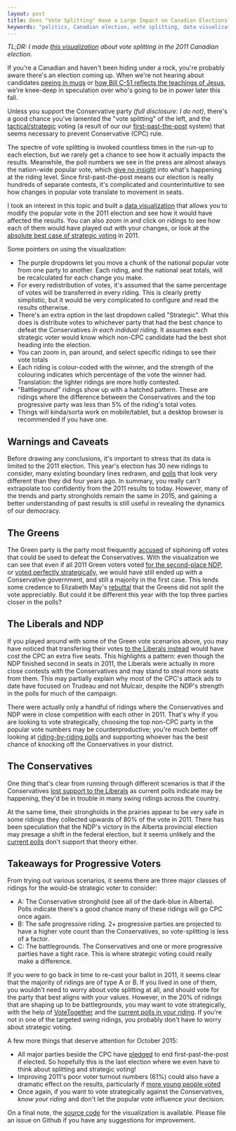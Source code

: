 ```yaml
---
layout: post
title: Does "Vote Splitting" Have a Large Impact on Canadian Elections?
keywords: "politics, Canadian election, vote splitting, data visualization, d3js"
---
```



*TL;DR: I made [this visualization](http://aaronfranks.com/votesplit2011) about
vote splitting in the 2011 Canadian election.*


If you're a Canadian and haven't been hiding under a rock, you're probably aware
there's an election coming up. When we're not hearing about
candidates [peeing in mugs](http://www.cbc.ca/news/trending/canada-election-2015-peegate-jerry-bance-1.3218157) or [how Bill C-51 reflects the teachings of Jesus](http://www.cbc.ca/news/canada/british-columbia/holy-tweets-b-c-mp-compares-conservative-party-to-jesus-1.3152178),
we're knee-deep in speculation over who's going to be in power later this fall.

Unless you support the Conservative party *(full disclosure: I do not)*, there's
a good chance you've lamented the "vote splitting" of the left, and the
[tactical/strategic](https://en.wikipedia.org/wiki/First-past-the-post_voting#Criticisms)
voting (a result of our our [first-past-the-post](https://en.wikipedia.org/wiki/First-past-the-post_voting) system) that seems necessary to prevent Conservative (CPC) rule.

The spectre of vote splitting is invoked countless times in the run-up to each
election, but we rarely get a chance to see how it actually impacts the results.
Meanwhile, the poll numbers we see in the press are almost always the
nation-wide popular vote, which [give no
insight](http://thetyee.ca/Mediacheck/2015/09/16/Stop-Sharing-Nationwide-Election-Polls/)
into what's happening at the riding level.
Since first-past-the-post means our election is really
hundreds of separate contests, it's complicated and counterintuitive to see how
changes in popular vote translate to movement in seats.

I took an interest in this topic and built a [data
visualization](http://aaronfranks.com/votesplit2011) that allows you to modify the
popular vote in the 2011 election and see how it would have affected the results.
You can also zoom in and click on ridings to see how each of them would have
played out with your changes, or look at the [absolute best
case of strategic voting](http://aaronfranks.com/votesplit2011/#split=NDP,LPC,GPC-100-Strategic)
in 2011.

Some pointers on using the visualization:

* The purple dropdowns let you move a chunk of the national popular vote from
  one party to another. Each riding, and the national seat totals, will be
  recalculated for each change you make.
* For every redistribution of votes, it's assumed that the same percentage of votes
  will be transferred in every riding. This is clearly pretty simplistic, but it
  would be very complicated to configure and read the results otherwise.
* There's an extra option in the last dropdown called "Strategic". What this does
  is distribute votes to whichever party that had the best chance to defeat the Conservatives
  *in each indidual riding*. It assumes each strategic voter would know which non-CPC
  candidate had the best shot heading into the election.
* You can zoom in, pan around, and select specific ridings to see their vote totals
* Each riding is colour-coded with the winner, and the strength of the colouring
  indicates which percentage of the vote the winner had. Translation: the lighter
  ridings are more hotly contested.
* "Battleground" ridings show up with a hatched pattern. These are ridings where the
  difference between the Conservatives and the top progressive party was less than
  5% of the riding's total votes.
* Things will kinda/sorta work on mobile/tablet, but a desktop browser is recommended
  if you have one.


## Warnings and Caveats

Before drawing any conclusions, it's important to stress
that its data is limited to the 2011 election. This year's election has 30 new
ridings to consider, many existing boundary lines redrawn, and
[polls](http://www.cbc.ca/news2/interactives/poll-tracker/2015/index.html) that
look very different than they did four years ago. In summary, you
really can't extrapolate too confidently from the 2011 results to today. However,
many of the trends and party strongholds remain the same in 2015, and gaining
a better understanding of past results is still useful in revealing the dynamics
of our democracy.


## The Greens

The Green party is the party most frequently
[accused](https://en.wikipedia.org/wiki/First-past-the-post_voting) of siphoning
off votes that could be used to defeat the Conservatives. With the visualization
we can see that even if all 2011 Green voters voted [for the second-place
NDP](http://aaronfranks.com/votesplit2011/#split=GPC-100-NDP), or [voted perfectly
strategically](http://aaronfranks.com/votesplit2011/#split=GPC-100-Strategic), we
would have still ended up with a Conservative government, and still a majority in
the first case. This lends some credence to Elizabeth May's [rebuttal](http://thetyee.ca/Opinion/2015/06/27/May-Green-Party-Does-Not-Split-Vote/) that the Greens did not split the vote
appreciably. But could it be different this year with the top three parties closer
in the polls?


## The Liberals and NDP

If you played around with some of the Green vote scenarios above, you may have noticed
that transfering their votes [to the
Liberals instead](http://aaronfranks.com/votesplit2011/#split=GPC-100-LPC) would
have cost the CPC an extra five seats. This highlights a pattern: even though
the NDP finished second in seats in 2011, the Liberals were actually in more
close contests with the Conservatives and may stand to steal more seats from them.
This may partially explain why most of the CPC's attack ads to date have focused
on Trudeau and not Mulcair, despite the NDP's strength in the polls for much of
the campaign.

There were actually only a handful of ridings where the Conservatives and NDP
were in close competition with each other in 2011. That's why if you are looking to vote
strategically, choosing the top non-CPC party in the popular vote numbers may
be counterproductive; you're much better off looking at
[riding-by-riding polls](http://www.threehundredeight.com/p/canada.html) and
supporting whoever has the best chance of knocking off the Conservatives in your district.


## The Conservatives

One thing that's clear from running through different scenarios is that if the
Conservatives [lost support to the
Liberals](http://aaronfranks.com/votesplit2011/#split=CPC-10-LPC) as current polls
indicate may be happening, they'd be in trouble in many swing ridings across the country.

At the same time, their strongholds in the prairies appear to be very safe­ in some
ridings they collected upwards of 80% of the vote in 2011. There has been speculation that
the NDP's victory in the Alberta provincial election may presage a shift in the federal
election, but it seems unlikely and the [current polls](http://www.threehundredeight.com/p/canada.html) don't support that theory either.


## Takeaways for Progressive Voters

From trying out various scenarios, it seems there are three major classes of ridings
for the would-be strategic voter to consider:

* A: The Conservative stronghold (see all of the dark-blue in Alberta). Polls indicate
  there's a good chance many of these ridings will go CPC once again.
* B: The safe progressive riding. 2+ progressive parties are projected to have a
  higher vote count than the Conservatives, so vote-splitting is less of a factor.
* C: The battlegrounds. The Conservatives and one or more progressive parties have
  a tight race. This is where strategic voting could really make a difference.

If you were to go back in time to re-cast your ballot in 2011, it seems clear that
the majority of ridings are of type A or B. If you lived in one of them, you wouldn't
need to worry about vote splitting at all,
and should vote for the party that best aligns with your values. However, in the
20% of ridings that are shaping up to be battlegrounds, you may want to vote
strategically, with the help of [VoteTogether](http://www.votetogether.ca/) and
the [current polls in your riding](http://www.threehundredeight.com/p/canada.html).
If you're not in one of the targeted swing ridings, you probably don't have to
worry about strategic voting.


A few more things that deserve attention for October 2015:

* All major parties beside the CPC have
[pledged](https://www.thestar.com/news/canada/2015/06/16/trudeau-would-end-first-past-the-post-electoral-system.html) to end first-past-the-post if
  elected. So hopefully this is the last election where we even have to think
  about splitting and strategic voting!
* Improving 2011's poor voter turnout numbers (61%) could also have a dramatic effect
  on the results, particularly if [more young people
  voted](https://en.wikipedia.org/wiki/Young_voter_turnout_in_Canada)
* Once again, if you want to vote strategically against the Conservatives, *know your riding*
  and don't let the popular vote influence your decision.

On a final note, the [source code](https://github.com/af/votesplit2011) for the
visualization is available. Please file an issue on Github if you have any suggestions
for improvement.
